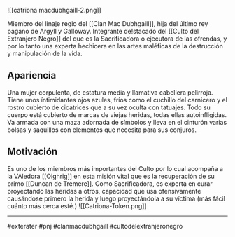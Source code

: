 ![[catriona macdubhgaill-2.png]]

Miembro del linaje regio del [[Clan Mac Dubhgaill]], hija del último rey pagano de Argyll y Galloway. Integrante de!stacado del [[Culto del Extranjero Negro]] del que es la Sacrificadora o ejecutora de las ofrendas, y por lo tanto una experta hechicera en las artes maléficas de la destrucción y manipulación de la vida. 
## Apariencia 
Una mujer corpulenta, de estatura media y llamativa cabellera pelirroja. Tiene unos íntimidantes ojos azules, fríos como el cuchillo del carnicero y el rostro cubierto de cicatrices que a su vez oculta con tatuajes. Todo su cuerpo está cubierto de marcas de viejas heridas, todas ellas autoinfligidas. Va armada con una maza adornada de símbolos y lleva en el cinturón varias bolsas y saquillos con elementos que necesita para sus conjuros. 
## Motivación
Es uno de los miembros más importantes del Culto por lo cual acompaña a la VAledora [[Oighrig]] en esta misión vital que es la recuperación de su primo [[Duncan de Tremere]]. 
Como Sacrificadora, es experta en curar proyectando las heridas a otros, capacidad que usa ofensivamente causándose primero la herida y luego proyectándola a su víctima (más fácil cuánto más cerca esté.)
![[Catriona-Token.png]]

---
#exterater #pnj #clanmacdubhgaill #cultodelextranjeronegro 
